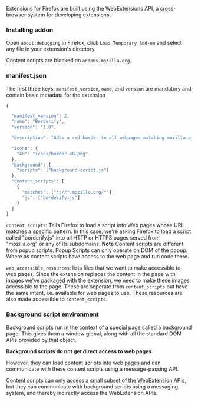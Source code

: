 Extensions for Firefox are built using the WebExtensions API, a cross-browser system for developing extensions.

### Installing addon

Open `about:debugging` in Firefox, click `Load Temporary Add-on` and select any file in your extension's directory.

Content scripts are blocked on `addons.mozilla.org`.

### manifest.json

The first three keys: `manifest_version`, `name`, and `version` are mandatory and contain basic metadata for the extension

```js
{

  "manifest_version": 2,
  "name": "Borderify",
  "version": "1.0",

  "description": "Adds a red border to all webpages matching mozilla.org.",

  "icons": {
    "48": "icons/border-48.png"
  },
  "background": {
    "scripts": ["background-script.js"]
  },
  "content_scripts": [
    {
      "matches": ["*://*.mozilla.org/*"],
      "js": ["borderify.js"]
    }
  ]
}
```

`content_scripts`: Tells Firefox to load a script into Web pages whose URL matches a specific pattern. In this case, we're asking Firefox to load a script called "borderify.js" into all HTTP or HTTPS pages served from "mozilla.org" or any of its subdomains. **Note** Content scripts are different from popup scripts. Popup Scripts can only operate on DOM of the popup. Where as content scripts have access to the web page and run code there.

`web_accessible_resources`: lists files that we want to make accessible to web pages. Since the extension replaces the content in the page with images we've packaged with the extension, we need to make these images accessible to the page. These are seperate from `content_scripts` but have the same intent, i.e. available for web pages to use. These resources are also made accessible to `content_scripts`.

### Background script environment

Background scripts run in the context of a special page called a background page. This gives them a window global, along with all the standard DOM APIs provided by that object.

**Background scripts do not get direct access to web pages**

However, they can load content scripts into web pages and can communicate with these content scripts using a message-passing API.

Content scripts can only access a small subset of the WebExtension APIs, but they can communicate with background scripts using a messaging system, and thereby indirectly access the WebExtension APIs.
